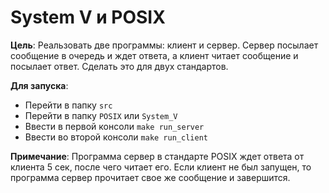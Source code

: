 # System V и POSIX

**Цель**: Реальзовать две программы: клиент и сервер. Сервер посылает сообщение в очередь и ждет ответа, а клиент читает сообщение и посылает ответ. Сделать это для двух стандартов.

**Для запуска**:
- Перейти в папку `src`
- Перейти в папку `POSIX` или `System_V`
- Ввести в первой консоли `make run_server`
- Ввести во второй консоли `make run_client`

**Примечание**: Программа сервер в стандарте POSIX ждет ответа от клиента 5 сек, после чего читает его. Если клиент не был запущен, то программа сервер прочитает свое же сообщение и завершится.
